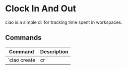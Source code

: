 # Clock In And Out
ciao is a simple cli for tracking time spent in workspaces.

## Commands

| Command                              | Description         |
| ------------------------------------ | ------------------- |
| `ciao create|cr|make|mk --ws <name>` | Creates a workspace |